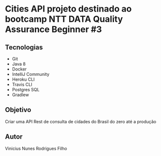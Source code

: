 # Cities API projeto destinado ao bootcamp NTT DATA Quality Assurance Beginner #3

## Tecnologias

* Git
* Java 8
* Docker
* IntelliJ Community
* Heroku CLI
* Travis CLI
* Postgres  SQL
* Gradlew

## Objetivo
Criar uma API Rest de consulta de cidades do Brasil do zero até a produção


## Autor 
Vinicius Nunes Rodrigues Filho